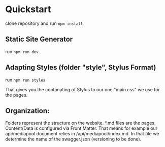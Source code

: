 # Quickstart

clone repository and run `npm install`

## Static Site Generator

run `npm run dev`

## Adapting Styles (folder "style", Stylus Format)

run `npm run styles`

That gives you the contanating of Stylus to our one "main.css" we use for the pages.

## Organization:

Folders represent the structure on the website. \*.md files are the pages. Content/Data is configured via Front Matter. That means for example our api/mediapool document relies in /api/mediapool/index.md. In that file we determine the name of the swagger.json (versioning to be done).
